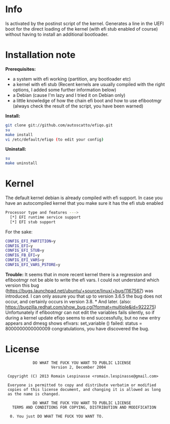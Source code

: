Info
=========

Is activated by the postinst script of the kernel. Generates a line in the UEFI boot for the direct loading of the kernel (with efi stub enabled of course) without having to install an additional bootloader.

Installation note
=========

**Prerequisites:**
  - a system with efi working (partition, any bootloader etc)
  - a kernel with efi stub (Recent kernels are usually compiled with the right options, I added some further information below)
  - a Debian (cause I'm lazy and I tried it on Debian only)
  - a little knowledge of how the chain efi boot and how to use efibootmgr (always check the result of the script, you have been warned)
 
**Install:**
```sh
git clone git://github.com/autoscatto/efiqo.git
su
make install
vi /etc/default/efiqo (to edit your config)
```


**Uninstall:**
```sh
su
make uninstall
```


Kernel
=========
The default kernel debian is already compiled with efi support. 
In case you have an autocompiled kernel that you make sure it has the efi stub enabled
```sh
Processor type and features --->
  [*] EFI runtime service support
  [*] EFI stub support
```
For the sake:

```sh
CONFIG_EFI_PARTITION=y
CONFIG_EFI=y
CONFIG_EFI_STUB=y
CONFIG_FB_EFI=y
CONFIG_EFI_VARS=y
CONFIG_EFI_VARS_PSTORE=y
```

**Trouble:**
It seems that in more recent kernel there is a regression and efibootmgr not be able to write the efi vars. I could not understand which version this bug (https://bugs.launchpad.net/ubuntu/+source/linux/+bug/1167567) was introduced. I can only assure you that up to version 3.6.5 the bug does not occur, and certainly occurs in version 3.8. * And later. (also: https://bugzilla.redhat.com/show_bug.cgi?format=multiple&id=922275)
Unfortunately if efibootmgr can not edit the variables fails silently, so if during a kernel update efiqo seems to end successfully, but no new entry appears and dmesg shows efivars: set_variable () failed: status = 8000000000000009
congratulations, you have discovered the bug.

License
=========

```
            DO WHAT THE FUCK YOU WANT TO PUBLIC LICENSE
                    Version 2, December 2004

 Copyright (C) 2013 Romain Lespinasse <romain.lespinasse@gmail.com>

 Everyone is permitted to copy and distribute verbatim or modified
 copies of this license document, and changing it is allowed as long
 as the name is changed.

            DO WHAT THE FUCK YOU WANT TO PUBLIC LICENSE
   TERMS AND CONDITIONS FOR COPYING, DISTRIBUTION AND MODIFICATION

  0. You just DO WHAT THE FUCK YOU WANT TO.
```
